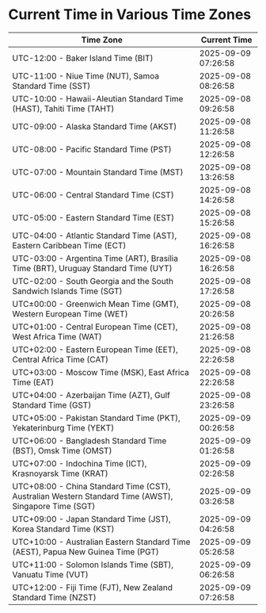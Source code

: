 # Current Time in Various Time Zones

| Time Zone | Current Time |
|-----------|--------------|
| UTC-12:00 - Baker Island Time (BIT) | 2025-09-09 07:26:58 |
| UTC-11:00 - Niue Time (NUT), Samoa Standard Time (SST) | 2025-09-08 08:26:58 |
| UTC-10:00 - Hawaii-Aleutian Standard Time (HAST), Tahiti Time (TAHT) | 2025-09-08 09:26:58 |
| UTC-09:00 - Alaska Standard Time (AKST) | 2025-09-08 11:26:58 |
| UTC-08:00 - Pacific Standard Time (PST) | 2025-09-08 12:26:58 |
| UTC-07:00 - Mountain Standard Time (MST) | 2025-09-08 13:26:58 |
| UTC-06:00 - Central Standard Time (CST) | 2025-09-08 14:26:58 |
| UTC-05:00 - Eastern Standard Time (EST) | 2025-09-08 15:26:58 |
| UTC-04:00 - Atlantic Standard Time (AST), Eastern Caribbean Time (ECT) | 2025-09-08 16:26:58 |
| UTC-03:00 - Argentina Time (ART), Brasília Time (BRT), Uruguay Standard Time (UYT) | 2025-09-08 16:26:58 |
| UTC-02:00 - South Georgia and the South Sandwich Islands Time (SGT) | 2025-09-08 17:26:58 |
| UTC±00:00 - Greenwich Mean Time (GMT), Western European Time (WET) | 2025-09-08 20:26:58 |
| UTC+01:00 - Central European Time (CET), West Africa Time (WAT) | 2025-09-08 21:26:58 |
| UTC+02:00 - Eastern European Time (EET), Central Africa Time (CAT) | 2025-09-08 22:26:58 |
| UTC+03:00 - Moscow Time (MSK), East Africa Time (EAT) | 2025-09-08 22:26:58 |
| UTC+04:00 - Azerbaijan Time (AZT), Gulf Standard Time (GST) | 2025-09-08 23:26:58 |
| UTC+05:00 - Pakistan Standard Time (PKT), Yekaterinburg Time (YEKT) | 2025-09-09 00:26:58 |
| UTC+06:00 - Bangladesh Standard Time (BST), Omsk Time (OMST) | 2025-09-09 01:26:58 |
| UTC+07:00 - Indochina Time (ICT), Krasnoyarsk Time (KRAT) | 2025-09-09 02:26:58 |
| UTC+08:00 - China Standard Time (CST), Australian Western Standard Time (AWST), Singapore Time (SGT) | 2025-09-09 03:26:58 |
| UTC+09:00 - Japan Standard Time (JST), Korea Standard Time (KST) | 2025-09-09 04:26:58 |
| UTC+10:00 - Australian Eastern Standard Time (AEST), Papua New Guinea Time (PGT) | 2025-09-09 05:26:58 |
| UTC+11:00 - Solomon Islands Time (SBT), Vanuatu Time (VUT) | 2025-09-09 06:26:58 |
| UTC+12:00 - Fiji Time (FJT), New Zealand Standard Time (NZST) | 2025-09-09 07:26:58 |
